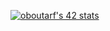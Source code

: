 <a href="https://github.com/JaeSeoKim/badge42"><img src="https://badge42.vercel.app/api/v2/clhaigzcg008508jq6b1obm0q/stats?cursusId=21&coalitionId=undefined" alt="oboutarf's 42 stats" /></a>
